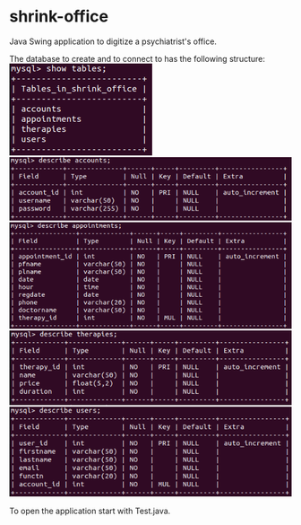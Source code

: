 # shrink-office
Java Swing application to digitize a psychiatrist's office.

The database to create and to connect to has the following structure: 
![alt text](https://github.com/lodainic/shrink-office/blob/main/screenshots/database1.png)
![alt text](https://github.com/lodainic/shrink-office/blob/main/screenshots/database2.png)
![alt text](https://github.com/lodainic/shrink-office/blob/main/screenshots/database3.png)
![alt text](https://github.com/lodainic/shrink-office/blob/main/screenshots/database4.png)
![alt text](https://github.com/lodainic/shrink-office/blob/main/screenshots/database5.png)

To open the application start with Test.java.
